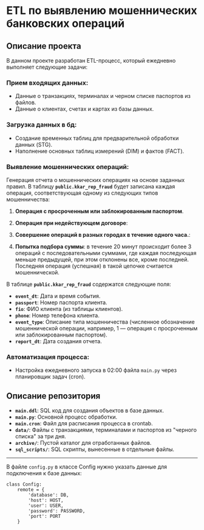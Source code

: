 # ETL по выявлению мошеннических банковских операций

## Описание проекта

В данном проекте разработан ETL-процесс, который ежедневно выполняет следующие задачи:

### **Прием входящих данных**:
   - Данные о транзакциях, терминалах и черном списке паспортов из файлов.
   - Данные о клиентах, счетах и картах из базы данных.

### **Загрузка данных в бд**:
   - Создание временных таблиц для предварительной обработки данных (STG).
   - Наполнение основных таблиц измерений (DIM) и фактов (FACT).

### **Выявление мошеннических операций**:

Генерация отчета о мошеннических операциях на основе заданных правил. В таблицу **`public.kkar_rep_fraud`** будет записана каждая операция, соответствующая одному из следующих типов мошенничества:


1. **Операция с просроченным или заблокированным паспортом**.

2. **Операция при недействующем договоре**: 

3. **Совершение операций в разных городах в течение одного часа.**: 

4. **Попытка подбора суммы**: в течение 20 минут происходит более 3 операций с последовательными суммами, где каждая последующая меньше предыдущей, при этом отклонены все, кроме последней. Последняя операция (успешная) в такой цепочке считается мошеннической.
  

В таблице **`public.kkar_rep_fraud`**  содержатся следующие поля:

- **`event_dt`**: Дата и время события.
- **`passport`**: Номер паспорта клиента.
- **`fio`**: ФИО клиента (из таблицы клиентов).
- **`phone`**: Номер телефона клиента.
- **`event_type`**: Описание типа мошенничества (численное обозначение мошеннической операции, например, 1 — операция с просроченным или заблокированным паспортом).
- **`report_dt`**: Дата создания отчета.

### **Автоматизация процесса**:
   - Настройка ежедневного запуска в 02:00 файла `main.py` через планировщик задач (cron).
  

## Описание репозитория

- **`main.ddl`**: SQL код для создания объектов в базе данных.
- **`main.py`**: Основной процесс обработки.
- **`main.cron`**: Файл для расписания процесса в crontab.
- **`data/`**: Файлы с транзакциями, терминалами и паспортов из "черного списка" за три дня.
- **`archive/`**: Пустой каталог для отработанных файлов.
- **`sql_scripts/`**:  SQL скрипты, вынесенные в отдельные файлы.

---

В файле `config.py` в классе Config нужно указать данные для подключения к базе данных:

    class Config:
        remote = {
            'database': DB,
            'host': HOST,
            'user': USER,
            'password': PASSWORD,
            'port': PORT
        }
